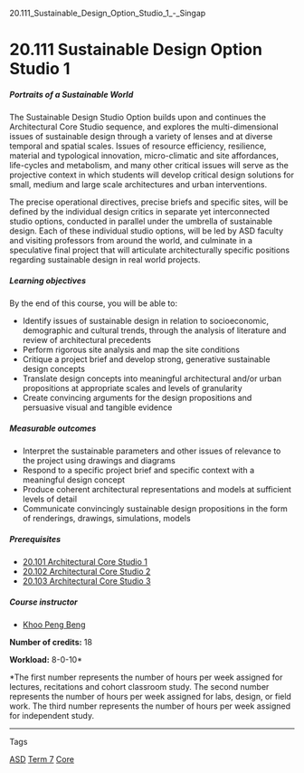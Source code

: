 20.111_Sustainable_Design_Option_Studio_1_-_Singap



20.111 Sustainable Design Option Studio 1
=========================================

##### Portraits of a Sustainable World

The Sustainable Design Studio Option builds upon and continues the Architectural Core Studio sequence, and explores the multi-dimensional issues of sustainable design through a variety of lenses and at diverse temporal and spatial scales. Issues of resource efficiency, resilience, material and typological innovation, micro-climatic and site affordances, life-cycles and metabolism, and many other critical issues will serve as the projective context in which students will develop critical design solutions for small, medium and large scale architectures and urban interventions.

The precise operational directives, precise briefs and specific sites, will be defined by the individual design critics in separate yet interconnected studio options, conducted in parallel under the umbrella of sustainable design. Each of these individual studio options, will be led by ASD faculty and visiting professors from around the world, and culminate in a speculative final project that will articulate architecturally specific positions regarding sustainable design in real world projects.

##### **Learning objectives**

By the end of this course, you will be able to:

* Identify issues of sustainable design in relation to socioeconomic, demographic and cultural trends, through the analysis of literature and review of architectural precedents
* Perform rigorous site analysis and map the site conditions
* Critique a project brief and develop strong, generative sustainable design concepts
* Translate design concepts into meaningful architectural and/or urban propositions at appropriate scales and levels of granularity
* Create convincing arguments for the design propositions and persuasive visual and tangible evidence

##### **Measurable outcomes**

* Interpret the sustainable parameters and other issues of relevance to the project using drawings and diagrams
* Respond to a specific project brief and specific context with a meaningful design concept
* Produce coherent architectural representations and models at sufficient levels of detail
* Communicate convincingly sustainable design propositions in the form of renderings, drawings, simulations, models

##### **Prerequisites**

* [20.101 Architectural Core Studio 1](/course/20-101-architecture-core-studio-1/)
* [20.102 Architectural Core Studio 2](/course/20-102-architecture-core-studio-2/)
* [20.103 Architectural Core Studio 3](/course/20-103-architecture-core-studio-3/)

##### **Course instructor**

* [Khoo Peng Beng](/profile/khoo-peng-beng)

**Number of credits:** 18

**Workload:** 8-0-10\*

\*The first number represents the number of hours per week assigned for lectures, recitations and cohort classroom study. The second number represents the number of hours per week assigned for labs, design, or field work. The third number represents the number of hours per week assigned for independent study.

 

---

Tags

[ASD](/education/undergraduate/courses/?pillar-cluster=1167)
[Term 7](/education/undergraduate/courses/?course-term=860)
[Core](/education/undergraduate/courses/?course-type=852)

